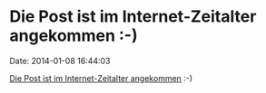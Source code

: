 Die Post ist im Internet-Zeitalter angekommen :-)
=================================================

Date: 2014-01-08 16:44:03

[Die Post ist im Internet-Zeitalter
angekommen](http://fun.drno.de/pics/german/unkompliziertes-verfahren.jpg)
:-)
